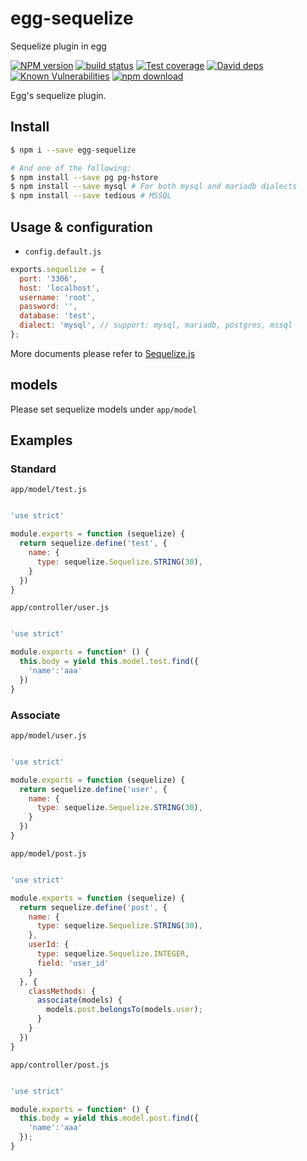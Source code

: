 # egg-sequelize

Sequelize plugin in egg

[![NPM version][npm-image]][npm-url]
[![build status][travis-image]][travis-url]
[![Test coverage][codecov-image]][codecov-url]
[![David deps][david-image]][david-url]
[![Known Vulnerabilities][snyk-image]][snyk-url]
[![npm download][download-image]][download-url]

[npm-image]: https://img.shields.io/npm/v/egg-sequelize.svg?style=flat-square
[npm-url]: https://npmjs.org/package/egg-sequelize
[travis-image]: https://img.shields.io/travis/eggjs/egg-sequelize.svg?style=flat-square
[travis-url]: https://travis-ci.org/eggjs/egg-sequelize
[codecov-image]: https://codecov.io/gh/eggjs/egg-sequelize/branch/master/graph/badge.svg
[codecov-url]: https://codecov.io/gh/eggjs/egg-sequelize
[david-image]: https://img.shields.io/david/eggjs/egg-sequelize.svg?style=flat-square
[david-url]: https://david-dm.org/eggjs/egg-sequelize
[snyk-image]: https://snyk.io/test/npm/egg-sequelize/badge.svg?style=flat-square
[snyk-url]: https://snyk.io/test/npm/egg-sequelize
[download-image]: https://img.shields.io/npm/dm/egg-sequelize.svg?style=flat-square
[download-url]: https://npmjs.org/package/egg-sequelize

Egg's sequelize plugin.

## Install

```bash
$ npm i --save egg-sequelize

# And one of the following:
$ npm install --save pg pg-hstore
$ npm install --save mysql # For both mysql and mariadb dialects
$ npm install --save tedious # MSSQL
```


## Usage & configuration

- `config.default.js`

```js
exports.sequelize = {
  port: '3306',
  host: 'localhost',
  username: 'root',
  password: '',
  database: 'test',
  dialect: 'mysql', // support: mysql, mariadb, postgres, mssql
};
```

More documents please refer to [Sequelize.js](http://sequelize.readthedocs.io/en/v3/)

## models

Please set sequelize models under `app/model`

## Examples

### Standard

`app/model/test.js`

```js

'use strict'

module.exports = function (sequelize) {
  return sequelize.define('test', {
    name: {
      type: sequelize.Sequelize.STRING(30),
    }
  })
}
```

`app/controller/user.js`

```js

'use strict'

module.exports = function* () {
  this.body = yield this.model.test.find({
    'name':'aaa'
  })
}
```

### Associate 

`app/model/user.js`

```js

'use strict'

module.exports = function (sequelize) {
  return sequelize.define('user', {
    name: {
      type: sequelize.Sequelize.STRING(30),
    }
  })
}
```

`app/model/post.js`

```js

'use strict'

module.exports = function (sequelize) {
  return sequelize.define('post', {
    name: {
      type: sequelize.Sequelize.STRING(30),
    },
    userId: {
      type: sequelize.Sequelize.INTEGER,
      field: 'user_id'
    }
  }, {
    classMethods: {
      associate(models) {
        models.post.belongsTo(models.user);
      }
    }
  })
}
```

`app/controller/post.js`

```js

'use strict'

module.exports = function* () {
  this.body = yield this.model.post.find({
    'name':'aaa'
  });
}
```
